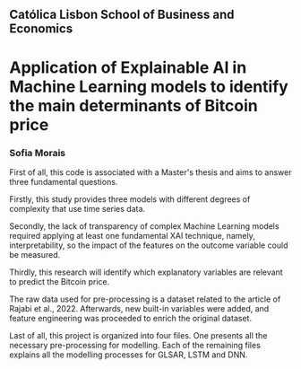 ## Católica Lisbon School of Business and Economics

# Application of Explainable AI in Machine Learning models to identify the main determinants of Bitcoin price

### Sofia Morais


First of all, this code is associated with a Master's thesis and aims to answer three fundamental questions. 

Firstly, this study provides three models with different degrees of complexity that use time series data.

Secondly, the lack of transparency of complex Machine Learning models required applying at least one fundamental XAI technique, namely, interpretability, so the impact of the features on the outcome variable could be measured.

Thirdly, this research will identify which explanatory variables are relevant to predict the Bitcoin price. 

The raw data used for pre-processing is a dataset related to the article of Rajabi et al., 2022. Afterwards, new built-in variables were added, and feature engineering was proceeded to enrich the original dataset.

Last of all, this project is organized into four files. One presents all the necessary pre-processing for modelling. Each of the remaining files explains all the modelling processes for GLSAR, LSTM and DNN.

